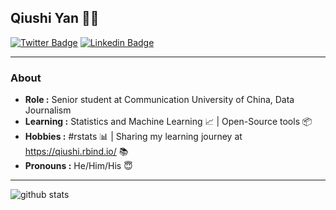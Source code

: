 
## Qiushi Yan 👨‍💻
[![Twitter Badge](https://img.shields.io/badge/-qiushizzzz-1ca0f1?style=flat-square&logo=twitter&logoColor=white&link=https://twitter.com/SulthanNK)](https://twitter.com/qiushizzzz) 
[![Linkedin Badge](https://img.shields.io/badge/-Qiushi_Yan-blue?style=flat-square&logo=Linkedin&logoColor=white&link=https://www.linkedin.com/in/qiushi-yan-893a48194/)](https://www.linkedin.com/in/qiushi-yan-893a48194/) 



---------------------------------------------------------------------------------------------------------------------------------------------------------------------------------
### About
- **Role :** Senior student at Communication University of China, Data Journalism
-  **Learning :** Statistics and Machine Learning :chart_with_upwards_trend: | Open-Source tools :package:
-  **Hobbies :** #rstats :bar_chart: | Sharing my learning journey at https://qiushi.rbind.io/ :books:
-  **Pronouns :** He/Him/His :innocent:


---------------------------------------------------------------------------------------------------------------------------------------------------------------------------------

![github stats](https://github-readme-stats.vercel.app/api?username=enixam&show_icons=true)



